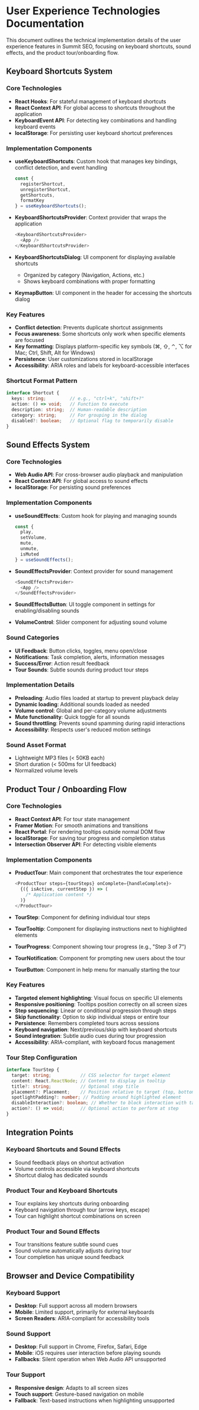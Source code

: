 # User Experience Technologies Documentation

This document outlines the technical implementation details of the user experience features in Summit SEO, focusing on keyboard shortcuts, sound effects, and the product tour/onboarding flow.

## Keyboard Shortcuts System

### Core Technologies
- **React Hooks**: For stateful management of keyboard shortcuts
- **React Context API**: For global access to shortcuts throughout the application
- **KeyboardEvent API**: For detecting key combinations and handling keyboard events
- **localStorage**: For persisting user keyboard shortcut preferences

### Implementation Components
- **useKeyboardShortcuts**: Custom hook that manages key bindings, conflict detection, and event handling
  ```typescript
  const { 
    registerShortcut, 
    unregisterShortcut, 
    getShortcuts,
    formatKey 
  } = useKeyboardShortcuts();
  ```

- **KeyboardShortcutsProvider**: Context provider that wraps the application
  ```typescript
  <KeyboardShortcutsProvider>
    <App />
  </KeyboardShortcutsProvider>
  ```

- **KeyboardShortcutsDialog**: UI component for displaying available shortcuts
  - Organized by category (Navigation, Actions, etc.)
  - Shows keyboard combinations with proper formatting

- **KeymapButton**: UI component in the header for accessing the shortcuts dialog

### Key Features
- **Conflict detection**: Prevents duplicate shortcut assignments
- **Focus awareness**: Some shortcuts only work when specific elements are focused
- **Key formatting**: Displays platform-specific key symbols (⌘, ⇧, ⌃, ⌥ for Mac; Ctrl, Shift, Alt for Windows)
- **Persistence**: User customizations stored in localStorage
- **Accessibility**: ARIA roles and labels for keyboard-accessible interfaces

### Shortcut Format Pattern
```typescript
interface Shortcut {
  keys: string;         // e.g., "ctrl+k", "shift+?"
  action: () => void;   // Function to execute
  description: string;  // Human-readable description
  category: string;     // For grouping in the dialog
  disabled?: boolean;   // Optional flag to temporarily disable
}
```

## Sound Effects System

### Core Technologies
- **Web Audio API**: For cross-browser audio playback and manipulation
- **React Context API**: For global access to sound effects
- **localStorage**: For persisting sound preferences

### Implementation Components
- **useSoundEffects**: Custom hook for playing and managing sounds
  ```typescript
  const { 
    play, 
    setVolume, 
    mute, 
    unmute, 
    isMuted 
  } = useSoundEffects();
  ```

- **SoundEffectsProvider**: Context provider for sound management
  ```typescript
  <SoundEffectsProvider>
    <App />
  </SoundEffectsProvider>
  ```

- **SoundEffectsButton**: UI toggle component in settings for enabling/disabling sounds
- **VolumeControl**: Slider component for adjusting sound volume

### Sound Categories
- **UI Feedback**: Button clicks, toggles, menu open/close
- **Notifications**: Task completion, alerts, information messages
- **Success/Error**: Action result feedback
- **Tour Sounds**: Subtle sounds during product tour steps

### Implementation Details
- **Preloading**: Audio files loaded at startup to prevent playback delay
- **Dynamic loading**: Additional sounds loaded as needed
- **Volume control**: Global and per-category volume adjustments
- **Mute functionality**: Quick toggle for all sounds
- **Sound throttling**: Prevents sound spamming during rapid interactions
- **Accessibility**: Respects user's reduced motion settings

### Sound Asset Format
- Lightweight MP3 files (< 50KB each)
- Short duration (< 500ms for UI feedback)
- Normalized volume levels

## Product Tour / Onboarding Flow

### Core Technologies
- **React Context API**: For tour state management
- **Framer Motion**: For smooth animations and transitions
- **React Portal**: For rendering tooltips outside normal DOM flow
- **localStorage**: For saving tour progress and completion status
- **Intersection Observer API**: For detecting visible elements

### Implementation Components
- **ProductTour**: Main component that orchestrates the tour experience
  ```typescript
  <ProductTour steps={tourSteps} onComplete={handleComplete}>
    {({ isActive, currentStep }) => (
      /* Application content */
    )}
  </ProductTour>
  ```

- **TourStep**: Component for defining individual tour steps
- **TourTooltip**: Component for displaying instructions next to highlighted elements
- **TourProgress**: Component showing tour progress (e.g., "Step 3 of 7")
- **TourNotification**: Component for prompting new users about the tour
- **TourButton**: Component in help menu for manually starting the tour

### Key Features
- **Targeted element highlighting**: Visual focus on specific UI elements
- **Responsive positioning**: Tooltips position correctly on all screen sizes
- **Step sequencing**: Linear or conditional progression through steps
- **Skip functionality**: Option to skip individual steps or entire tour
- **Persistence**: Remembers completed tours across sessions
- **Keyboard navigation**: Next/previous/skip with keyboard shortcuts
- **Sound integration**: Subtle audio cues during tour progression
- **Accessibility**: ARIA-compliant, with keyboard focus management

### Tour Step Configuration
```typescript
interface TourStep {
  target: string;           // CSS selector for target element
  content: React.ReactNode; // Content to display in tooltip
  title?: string;           // Optional step title
  placement?: Placement;    // Position relative to target (top, bottom, etc.)
  spotlightPadding?: number; // Padding around highlighted element
  disableInteraction?: boolean; // Whether to block interaction with target
  action?: () => void;      // Optional action to perform at step
}
```

## Integration Points

### Keyboard Shortcuts and Sound Effects
- Sound feedback plays on shortcut activation
- Volume controls accessible via keyboard shortcuts
- Shortcut dialog has dedicated sounds

### Product Tour and Keyboard Shortcuts
- Tour explains key shortcuts during onboarding
- Keyboard navigation through tour (arrow keys, escape)
- Tour can highlight shortcut combinations on screen

### Product Tour and Sound Effects
- Tour transitions feature subtle sound cues
- Sound volume automatically adjusts during tour
- Tour completion has unique sound feedback

## Browser and Device Compatibility

### Keyboard Support
- **Desktop**: Full support across all modern browsers
- **Mobile**: Limited support, primarily for external keyboards
- **Screen Readers**: ARIA-compliant for accessibility tools

### Sound Support
- **Desktop**: Full support in Chrome, Firefox, Safari, Edge
- **Mobile**: iOS requires user interaction before playing sounds
- **Fallbacks**: Silent operation when Web Audio API unsupported

### Tour Support
- **Responsive design**: Adapts to all screen sizes
- **Touch support**: Gesture-based navigation on mobile
- **Fallback**: Text-based instructions when highlighting unsupported
